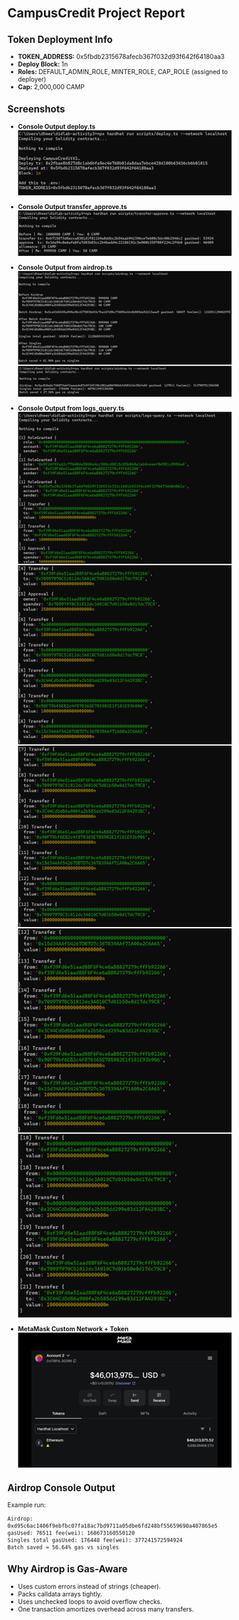 # CampusCredit Project Report

## Token Deployment Info
- **TOKEN_ADDRESS:** 0x5fbdb2315678afecb367f032d93f642f64180aa3 
- **Deploy Block:** 1n 
- **Roles:** DEFAULT_ADMIN_ROLE, MINTER_ROLE, CAP_ROLE (assigned to deployer)  
- **Cap:** 2,000,000 CAMP  

## Screenshots

- **Console Output deploy.ts**  
  ![Airdrop Console](./screenshots/deploy.png)

 - **Console Output transfer_approve.ts**  
  ![Airdrop Console](./screenshots/transfer_approve.png) 

- **Console Output from airdrop.ts**  
  ![Airdrop Console](./screenshots/airdrop1.png)
  ![Airdrop Console](./screenshots/airdrop2.png)

- **Console Output from logs_query.ts**  
  ![Airdrop Console](./screenshots/logs1.png)
  ![Airdrop Console](./screenshots/logs2.png)  
  ![Airdrop Console](./screenshots/logs3.png)
  ![Airdrop Console](./screenshots/logs4.png)
  ![Airdrop Console](./screenshots/logs5.png)

- **MetaMask Custom Network + Token**  
  ![MetaMask Screenshot](./screenshots/metamask.png)

## Airdrop Console Output
Example run:
```
Airdrop: 0xd95c6ac1406f9ebfbc07fa18ac7bd9711a05dbe6fd248bf55659690a407865e5 gasUsed: 76511 fee(wei): 168673160550120
Singles total gasUsed: 176448 fee(wei): 377241572594924
Batch saved ≈ 56.64% gas vs singles
```

## Why Airdrop is Gas-Aware
- Uses custom errors instead of strings (cheaper).  
- Packs calldata arrays tightly.  
- Uses unchecked loops to avoid overflow checks.  
- One transaction amortizes overhead across many transfers.  
